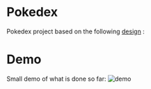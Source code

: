 # Pokedex

Pokedex project based on the following [design](https://www.figma.com/file/CQENrwwA1HMNnhVOJanoJ1/pokedex-app-iphone-x-daniel-motta)
: 

# Demo

Small demo of what is done so far:
![demo](https://github.com/Barttje/Pokemon-Flutter/blob/master/demo.gif)

